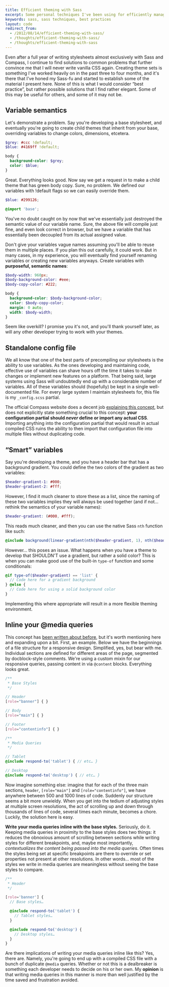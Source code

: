 ```yaml
---
title: Efficient theming with Sass
excerpt: Some personal techniques I've been using for efficiently managing your stylesheets with Sass.
keywords: sass, sass techniques, best practices
layout: code
redirect_from:
  - /2012/08/14/efficient-theming-with-sass/
  - /thoughts/efficient-theming-with-sass/
  - /thoughts/efficient-theming-with-sass
---
```


Even after a full year of writing stylesheets almost exclusively with Sass and Compass, I continue to find solutions to common problems that further convince me that I will never write vanilla CSS again. Creating theme sets is something I've worked heavily on in the past three to four months, and it's there that I've honed my Sass-fu and started to establish some of the material I present here. None of this is what I would consider “best practice”, but rather possible solutions that I find rather elegant. Some of this may be useful for others, and some of it may not be.

## Variable semantics

Let's demonstrate a problem. Say you're developing a base stylesheet, and eventually you're going to create child themes that inherit from your base, overriding variables to change colors, dimensions, etcetera.

```scss
$grey: #ccc !default;
$blue: #4169ff !default;

body {
  background-color: $grey;
  color: $blue;
}
```

Great. Everything looks good. Now say we get a request in to make a child theme that has green body copy. Sure, no problem. We defined our variables with !default flags so we can easily override them.

```scss
$blue: #299126;

@import 'base';
```

You've no doubt caught on by now that we've essentially just destroyed the semantic value of our variable name. Sure, the above file will compile just fine, and even look correct in browser, but we have a variable that has essentially been decoupled from its actual assigned value.

Don't give your variables vague names assuming you'll be able to reuse them in multiple places. If you plan this out carefully, it could work. But in many cases, in my experience, you will eventually find yourself renaming variables or creating new variables anyways. Create variables with **purposeful, semantic names**:

```scss
$body-width: 960px;
$body-background-color: #eee;
$body-copy-color: #222;

body {
  background-color: $body-background-color;
  color: $body-copy-color;
  margin: 0 auto;
  width: $body-width;
}
```

Seem like overkill? I promise you it's not, and you'll thank yourself later, as will any other developer trying to work with your themes.

## Standalone config file

We all know that one of the best parts of precompiling our stylesheets is the ability to use variables. As the ones developing and maintaining code, effective use of variables can shave hours off the time it takes to make changes or implement new features on a platform. That being said, large systems using Sass will undoubtedly end up with a considerable number of variables. All of these variables should (hopefully) be kept in a single well-documented file. For every large system I maintain stylesheets for, this file is my `_config.scss` partial.

The official Compass website does a decent job [explaining this concept](http://compass-style.org/help/tutorials/best_practices/), but does not explicitly state something crucial to this concept: **your configuration partial should _never_ define or import any actual CSS**. Importing anything into the configuration partial that would result in actual compiled CSS ruins the ability to then import that configuration file into multiple files without duplicating code.

## “Smart” variables

Say you're developing a theme, and you have a header bar that has a background gradient. You could define the two colors of the gradient as two variables:

```scss
$header-gradient-1: #000;
$header-gradient-2: #fff;
```

However, I find it much cleaner to store these as a list, since the naming of these two variables implies they will always be used together (and if not… rethink the semantics of your variable names):

```scss
$header-gradient: (#000, #fff);
```

This reads much cleaner, and then you can use the native Sass `nth` function like such:

```scss
@include background(linear-gradient(nth($header-gradient, 1), nth($header-gradient, 2)));
```

However… this poses an issue. What happens when you have a theme to develop that SHOULDN'T use a gradient, but rather a solid color? This is when you can make good use of the built-in `type-of` function and some conditionals:

```scss
@if type-of($header-gradient) == 'list' {
  // Code here for a gradient background
} @else {
  // Code here for using a solid background color
}
```

Implementing this where appropriate will result in a more flexible theming environment.

## Inline your @media queries

This concept has [been written about before](/thoughts/passing-content-to-mixins-in-sass/), but it's worth mentioning here and expanding upon a bit. First, an example. Below we have the beginnings of a file structure for a responsive design. Simplified, yes, but bear with me. Individual sections are defined for different areas of the page, segmented by docblock-style comments. We're using a custom mixin for our responsive queries, passing content in via `@content` blocks. Everything looks great.

```scss
/**
 * Base Styles
 */

// Header
[role="banner"] { }

// Body
[role="main"] { }

// Footer
[role="contentinfo"] { }

/**
 * Media Queries
 */

// Tablet
@include respond-to('tablet') { // etc… }

// Desktop
@include respond-to('desktop') { // etc… }
```

Now imagine something else: imagine that for each of the three main sections, `header`, `[role="main"]` and `[role="contentinfo"]`, we have anywhere between 500 and 1000 lines of code. Suddenly our structure seems a bit more unwieldy. When you get into the tedium of adjusting styles at multiple screen resolutions, the act of scrolling up and down through thousands of lines of code, several times each minute, becomes a chore. Luckily, the solution here is easy.

**Write your media queries inline with the base styles.** Seriously, do it. Keeping media queries in proximity to the base styles does two things: it reduces the obnoxious amount of scrolling between sections while writing styles for different breakpoints, and, maybe most importantly, _contextualizes the content being passed into the media queries_. Often times the styles being set at specific breakpoints are there to override or set properties not present at other resolutions. In other words… most of the styles we write in media queries are meaningless without seeing the base styles to compare.

```scss
/**
 * Header
 */

[role='banner'] {
  // Base styles…

  @include respond-to('tablet') {
    // Tablet styles…
  }

  @include respond-to('desktop') {
    // Desktop styles…
  }
}
```

Are there implications of writing your media queries inline like this? Yes, there are. Namely, you're going to end up with a compiled CSS file with a bunch of duplicate `@media` queries. Whether or not this is a dealbreaker is something each developer needs to decide on his or her own. My **opinion** is that writing media queries in this manner is more than well justified by the time saved and frustration avoided.
